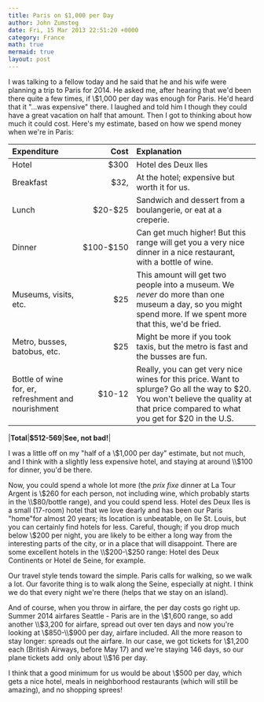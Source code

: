 ```yaml
---
title: Paris on $1,000 per Day
author: John Zumsteg
date: Fri, 15 Mar 2013 22:51:20 +0000
category: France
math: true
mermaid: true
layout: post
---
```

I was talking to a fellow today and he said that he and his wife were planning a trip to Paris for 2014. He asked me, after hearing that we'd been there quite a few times, if \\$1,000 per day was enough for Paris. He'd heard that it "...was expensive" there. I laughed and told him I though they could have a great vacation on half that amount. Then I got to thinking about how much it could cost. Here's my estimate, based on how we spend money when we're in Paris:

| Expenditure |    Cost    | Explanation |
| :--------        |    --------:   |         :--- |
|Hotel | \$300 | Hotel des Deux Iles |
|Breakfast| \$32,| At the hotel; expensive but worth it for us.|
|Lunch| \$20-\$25| Sandwich and dessert from a boulangerie, or eat at a creperie.|
|Dinner|\$100-\$150| Can get much higher! But this range will get you a very nice dinner in a nice restaurant, with a bottle of wine.|
|Museums, visits, etc.| \$25|This amount will get two people into a museum. We <em>never </em>do more than one museum a day, so you might spend more. If we spent more that this, we'd be fried.|
|Metro, busses, batobus, etc.| \$25| Might be more if you took taxis, but the metro is fast and the busses are fun.|
|Bottle of wine for, er, refreshment and nourishment| \$10-12|Really, you can get very nice wines for this price. Want to splurge? Go all the way to \$20. You won't believe the quality at that price compared to what you get for \$20 in the U.S.|

|<strong>Total</strong>|<strong>\$512-569</strong>|<strong>See, not bad!</strong>|


I was a little off on my "half of a \\$1,000 per day" estimate, but not much, and I think with a slightly less expensive hotel, and staying at around \\$100 for dinner, you'd be there.

Now, you could spend a whole lot more (the<em> prix fixe</em> dinner at La Tour Argent is \\$260 for each person, not including wine, which probably starts in the \\$80/bottle range), and you could spend less. Hotel des Deux Iles is a small (17-room) hotel that we love dearly and has been our Paris "home"for almost 20 years; its location is unbeatable, on Ile St. Louis, but you can certainly find hotels for less. Careful, though; if you drop much below \\$200 per night, you are likely to be either a long way from the interesting parts of the city, or in a place that will disappoint. There are some excellent hotels in the \\$200-\\$250 range: Hotel des Deux Continents or Hotel de Seine, for example.

Our travel style tends toward the simple. Paris calls for walking, so we walk a lot. Our favorite thing is to walk along the Seine, especially at night. I think we do that every night we're there (helps that we stay on an island).

And of course, when you throw in airfare, the per day costs go right up. Summer 2014 airfares Seattle - Paris are in the \\$1,600 range, so add another \\$3,200 for airfare, spread out over ten days and now you're looking at \\$850-\\$900 per day, airfare included. All the more reason to stay longer: spreads out the airfare. In our case, we got tickets for \\$1,200 each (British Airways, before May 17) and we're staying 146 days, so our plane tickets add  only about \\$16 per day.

I think that a good minimum for us would be about \\$500 per day, which gets a nice hotel, meals in neighborhood restaurants (which will still be amazing), and no shopping sprees!
